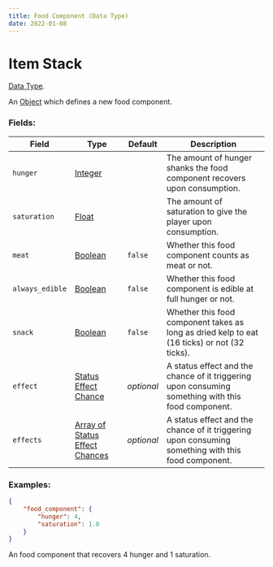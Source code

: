```yaml
---
title: Food Component (Data Type)
date: 2022-01-08
---
```

# Item Stack

[Data Type](../data_types.md).

An [Object](object.md) which defines a new food component.

### Fields:

Field  | Type | Default | Description
-------|------|---------|-------------
`hunger` | [Integer](https://origins.readthedocs.io/en/latest/data_types/integer/) | | The amount of hunger shanks the food component recovers upon consumption.
`saturation` | [Float](https://origins.readthedocs.io/en/latest/data_types/float/) | | The amount of saturation to give the player upon consumption.
`meat` | [Boolean](https://origins.readthedocs.io/en/latest/data_types/boolean/) | `false` | Whether this food component counts as meat or not.
`always_edible` | [Boolean](https://origins.readthedocs.io/en/latest/data_types/boolean/) | `false` | Whether this food component is edible at full hunger or not.
`snack` | [Boolean](https://origins.readthedocs.io/en/latest/data_types/boolean/) | `false` | Whether this food component takes as long as dried kelp to eat (16 ticks) or not (32 ticks).
`effect` | [Status Effect Chance](status_effect_chance) | *optional* | A status effect and the chance of it triggering upon consuming something with this food component.
`effects` | [Array of Status Effect Chances](status_effect_chance) | *optional* | A status effect and the chance of it triggering upon consuming something with this food component.

### Examples:

```json
{
  	"food_component": {
		"hunger": 4,
        "saturation": 1.0
  	}
}
```

An food component that recovers 4 hunger and 1 saturation.